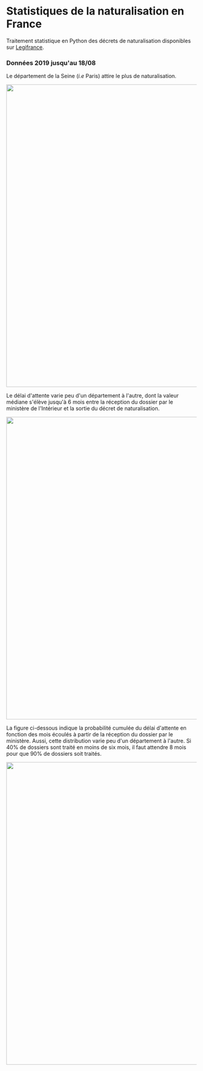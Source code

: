# Statistiques de la naturalisation en France

Traitement statistique en Python des décrets de naturalisation disponibles sur [Legifrance](https://www.legifrance.gouv.fr).

### Données 2019 jusqu'au 18/08

Le département de la Seine (*i.e* Paris) attire le plus de naturalisation.
<p align="center">
  <img src="https://user-images.githubusercontent.com/4027283/63230437-e17d6b80-c20c-11e9-8cb2-a809ad0f9b0f.png" width="800">
</p>

Le délai d'attente varie peu d'un département à l'autre, dont la valeur médiane s'élève jusqu'à 6 mois entre la réception du dossier par le ministère de l'Intérieur et la sortie du décret de naturalisation.
<p align="center">
  <img src="https://user-images.githubusercontent.com/4027283/63230436-e0e4d500-c20c-11e9-9fd9-d25c659e6608.png" width="800">
</p>

La figure ci-dessous indique la probabilité cumulée du délai d'attente en fonction des mois écoulés à partir de la réception du dossier par le ministère. Aussi, cette distribution varie peu d'un département à l'autre. Si 40% de dossiers sont traité en moins de six mois, il faut attendre 8 mois pour que 90% de dossiers soit traités.
<p align="center">
  <img src="https://user-images.githubusercontent.com/4027283/63230435-e0e4d500-c20c-11e9-8b27-07c48e1d315f.png" width="800">
</p>
